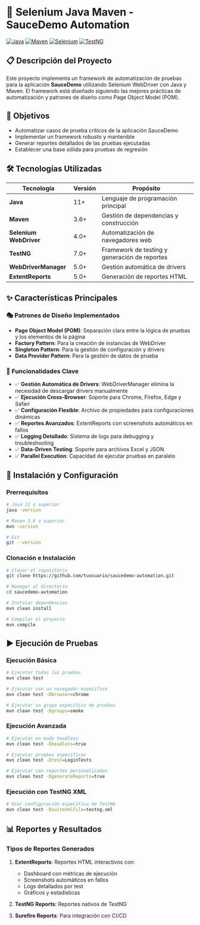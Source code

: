 # 🚀 Selenium Java Maven - SauceDemo Automation

[![Java](https://img.shields.io/badge/Java-11+-orange.svg)](https://www.oracle.com/java/)
[![Maven](https://img.shields.io/badge/Maven-3.6+-blue.svg)](https://maven.apache.org/)
[![Selenium](https://img.shields.io/badge/Selenium-4.0+-green.svg)](https://selenium.dev/)
[![TestNG](https://img.shields.io/badge/TestNG-7.0+-red.svg)](https://testng.org/)

## 📋 Descripción del Proyecto

Este proyecto implementa un framework de automatización de pruebas para la aplicación **SauceDemo** utilizando Selenium WebDriver con Java y Maven. El framework está diseñado siguiendo las mejores prácticas de automatización y patrones de diseño como Page Object Model (POM).

## 🎯 Objetivos

- Automatizar casos de prueba críticos de la aplicación SauceDemo
- Implementar un framework robusto y mantenible
- Generar reportes detallados de las pruebas ejecutadas
- Establecer una base sólida para pruebas de regresión

## 🛠️ Tecnologías Utilizadas

| Tecnología | Versión | Propósito |
|------------|---------|-----------|
| **Java** | 11+ | Lenguaje de programación principal |
| **Maven** | 3.6+ | Gestión de dependencias y construcción |
| **Selenium WebDriver** | 4.0+ | Automatización de navegadores web |
| **TestNG** | 7.0+ | Framework de testing y generación de reportes |
| **WebDriverManager** | 5.0+ | Gestión automática de drivers |
| **ExtentReports** | 5.0+ | Generación de reportes HTML |



## ✨ Características Principales

### 🎭 Patrones de Diseño Implementados

- **Page Object Model (POM)**: Separación clara entre la lógica de pruebas y los elementos de la página
- **Factory Pattern**: Para la creación de instancias de WebDriver
- **Singleton Pattern**: Para la gestión de configuración y drivers
- **Data Provider Pattern**: Para la gestión de datos de prueba

### 🔧 Funcionalidades Clave

- ✅ **Gestión Automática de Drivers**: WebDriverManager elimina la necesidad de descargar drivers manualmente
- ✅ **Ejecución Cross-Browser**: Soporte para Chrome, Firefox, Edge y Safari
- ✅ **Configuración Flexible**: Archivo de propiedades para configuraciones dinámicas
- ✅ **Reportes Avanzados**: ExtentReports con screenshots automáticos en fallos
- ✅ **Logging Detallado**: Sistema de logs para debugging y troubleshooting
- ✅ **Data-Driven Testing**: Soporte para archivos Excel y JSON
- ✅ **Parallel Execution**: Capacidad de ejecutar pruebas en paralelo

## 🚀 Instalación y Configuración

### Prerrequisitos

```bash
# Java 11 o superior
java -version

# Maven 3.6 o superior
mvn -version

# Git
git --version
```

### Clonación e Instalación

```bash
# Clonar el repositorio
git clone https://github.com/tuusuario/saucedemo-automation.git

# Navegar al directorio
cd saucedemo-automation

# Instalar dependencias
mvn clean install

# Compilar el proyecto
mvn compile
```

## ▶️ Ejecución de Pruebas

### Ejecución Básica

```bash
# Ejecutar todas las pruebas
mvn clean test

# Ejecutar con un navegador específico
mvn clean test -Dbrowser=chrome

# Ejecutar un grupo específico de pruebas
mvn clean test -Dgroups=smoke
```

### Ejecución Avanzada

```bash
# Ejecutar en modo headless
mvn clean test -Dheadless=true

# Ejecutar pruebas específicas
mvn clean test -Dtest=LoginTests

# Ejecutar con reportes personalizados
mvn clean test -DgenerateReports=true
```

### Ejecución con TestNG XML

```bash
# Usar configuración específica de TestNG
mvn clean test -DsuiteXmlFile=testng.xml
```

## 📊 Reportes y Resultados

### Tipos de Reportes Generados

1. **ExtentReports**: Reportes HTML interactivos con:
   - Dashboard con métricas de ejecución
   - Screenshots automáticos en fallos
   - Logs detallados por test
   - Gráficos y estadísticas

2. **TestNG Reports**: Reportes nativos de TestNG

3. **Surefire Reports**: Para integración con CI/CD



